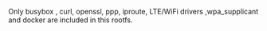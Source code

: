 Only busybox , curl, openssl, ppp, iproute, LTE/WiFi drivers ,wpa_supplicant and docker are included in this rootfs.
